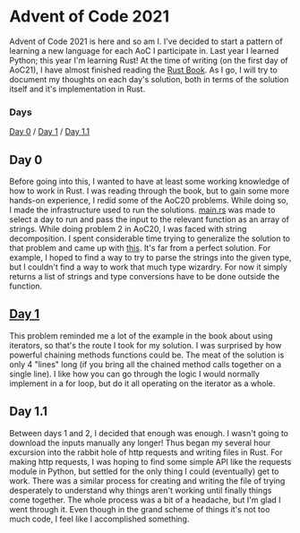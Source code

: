 # Advent of Code 2021
Advent of Code 2021 is here and so am I. I've decided to start a pattern of learning a new language for each AoC I participate in. Last year I learned Python; this year I'm learning Rust! At the time of writing (on the first day of AoC21), I have almost finished reading the [Rust Book](https://doc.rust-lang.org/stable/book/). As I go, I will try to document my thoughts on each day's solution, both in terms of the solution itself and it's implementation in Rust.

### Days
[Day 0](#day-0) / [Day 1](#day-1) / [Day 1.1](#day-1.1)

## Day 0
Before going into this, I wanted to have at least some working knowledge of how to work in Rust. I was reading through the book, but to gain some more hands-on experience, I redid some of the AoC20 problems. While doing so, I made the infrastructure used to run the solutions. [main.rs](/src/main.rs) was made to select a day to run and pass the input to the relevant function as an array of strings. While doing problem 2 in AoC20, I was faced with string decomposition. I spent considerable time trying to generalize the solution to that problem and came up with [this](/src/common.rs#L18). It's far from a perfect solution. For example, I hoped to find a way to try to parse the strings into the given type, but I couldn't find a way to work that much type wizardry. For now it simply returns a list of strings and type conversions have to be done outside the function.

## [Day 1](/src/day_1.rs)
This problem reminded me a lot of the example in the book about using iterators, so that's the route I took for my solution. I was surprised by how powerful chaining methods functions could be. The meat of the solution is only 4 "lines" long (if you bring all the chained method calls together on a single line). I like how you can go through the logic I would normally implement in a for loop, but do it all operating on the iterator as a whole.

## Day 1.1
Between days 1 and 2, I decided that enough was enough. I wasn't going to download the inputs manually any longer! Thus began my several hour excursion into the rabbit hole of http requests and writing files in Rust. For making http requests, I was hoping to find some simple API like the requests module in Python, but settled for the only thing I could (eventually) get to work. There was a similar process for creating and writing the file of trying desperately to understand why things aren't working until finally things come together. The whole process was a bit of a headache, but I'm glad I went through it. Even though in the grand scheme of things it's not too much code, I feel like I accomplished something.